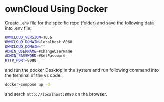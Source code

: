 # ownCloud Using Docker

Create ```.env``` file for the specific repo (folder) and save the following data into .env file:

```sh
OWNCLOUD_VERSION=10.6
OWNCLOUD_DOMAIN=localhost:8080
OWNCLOUD_DOMAIN=""
ADMIN_USERNAME=#ChangeUserName
ADMIN_PASSWORD=#SetPassword
HTTP_PORT=8080
```

and run the docker Desktop in the system and run following command into the terminal of the vs code:

```sh
docker-compose up -d
```

and serch ``` http://localhost:8080 ``` on the browser. 
